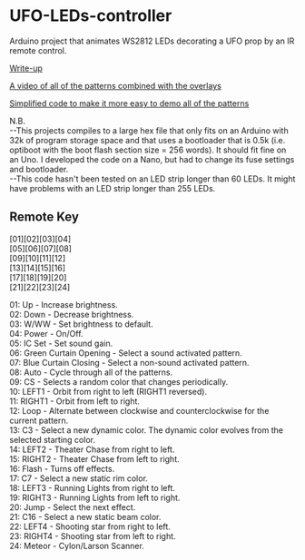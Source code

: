 # UFO-LEDs-controller

Arduino project that animates WS2812 LEDs decorating a UFO prop by an IR remote control.  

[Write-up](https://jethomson.wordpress.com/2018/10/31/halloween-2018-lilliputian-alien-abduction/)

[A video of all of the patterns combined with the overlays](https://youtu.be/NvCj_wDtI0o)

[Simplified code to make it more easy to demo all of the patterns](https://github.com/jethomson/ReAnimator-demo)

N.B.  
--This projects compiles to a large hex file that only fits on an Arduino with 32k of program storage space and that uses a bootloader that is 0.5k (i.e. optiboot with the boot flash section size = 256 words). It should fit fine on an Uno. I developed the code on a Nano, but had to change its fuse settings and bootloader.  
--This code hasn't been tested on an LED strip longer than 60 LEDs. It might have problems with an LED strip longer than 255 LEDs.  


Remote Key
----------
[01][02][03][04]  
[05][06][07][08]  
[09][10][11][12]  
[13][14][15][16]  
[17][18][19][20]  
[21][22][23][24]  

01: Up - Increase brightness.  
02: Down - Decrease brightness.  
03: W/WW - Set brightness to default.  
04: Power - On/Off.  
05: IC Set - Set sound gain.  
06: Green Curtain Opening - Select a sound activated pattern.  
07: Blue Curtain Closing - Select a non-sound activated pattern.  
08: Auto - Cycle through all of the patterns.  
09: CS - Selects a random color that changes periodically.  
10: LEFT1 - Orbit from right to left (RIGHT1 reversed).  
11: RIGHT1 - Orbit from left to right.  
12: Loop - Alternate between clockwise and counterclockwise for the current pattern.  
13: C3 - Select a new dynamic color. The dynamic color evolves from the selected starting color.  
14: LEFT2 - Theater Chase from right to left.  
15: RIGHT2 - Theater Chase from left to right.  
16: Flash - Turns off effects.  
17: C7  - Select a new static rim color.  
18: LEFT3 - Running Lights from right to left.  
19: RIGHT3 - Running Lights from left to right.  
20: Jump - Select the next effect.  
21: C16 - Select a new static beam color.  
22: LEFT4 - Shooting star from right to left.  
23: RIGHT4 - Shooting star from left to right.  
24: Meteor - Cylon/Larson Scanner.  
